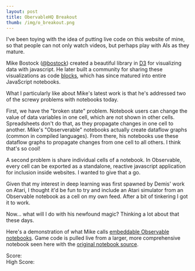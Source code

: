 ```yaml
---
layout: post
title: ObervableHQ Breakout
thumb: /img/o_breakout.png
---
```

I've been toying with the idea of putting live code on this website of mine, so that
people can not only watch videos, but perhaps play with AIs as they mature.

Mike Bostock ([@bostock](https://twitter.com/mbostock))
created a beautiful library in [D3](https://d3js.org/) for visualizing data with javascript.  He
later built a community for sharing these visualizations as code [blocks](https://bl.ocks.org/),
which has since matured into entire
JavaScript notebooks.

What I particularly like about Mike's latest work is that he's addressed two of the screwy
problems with notebooks today.

First, we have the "broken state" problem.  Notebook users
can change the value of data variables in one cell, which are not shown in other cells.  Spreadsheets
don't do that, as they propagate changes in one cell to another.  Mike's "Observerable" notebooks
actually create dataflow graphs (common in compiled languages).  From there, his notebooks use
these dataflow graphs to propagate changes from one cell to all others.  I think that's so cool!

A second problem is share individual cells of a notebook.  In Observable, every cell can be exported
as a standalone, reactive javascript application for inclusion inside websites.  I wanted to give
that a go.

Given that my interest in deep learning was first spawned by Demis' work on Atari, I thought it'd be
fun to try and include an Atari simulator from an Observable notebook as a cell on my own feed.  After
a bit of tinkering I got it to work.

Now... what will I do with his newfound magic?  Thinking a lot about that these days.

Here's a demonstration of what Mike calls
<a href="https://beta.observablehq.com/@jashkenas/downloading-and-embedding-notebooks">embeddable
Observable notebooks</a>. Game code is pulled live from a larger, more comprehensive notebook
seen here with the <a href="https://observablehq.com/@scottp/breakout">original
notebook source</a>.

<meta charset="utf-8">
<meta name="viewport" content="width=device-width, initial-scale=1, maximum-scale=1">
<link href="https://fonts.googleapis.com/css?family=Press+Start+2P" rel="stylesheet">
<link rel="stylesheet" type="text/css" href="/css/helloworld.css">
<link rel="stylesheet" type="text/css" href="https://cdn.jsdelivr.net/npm/@observablehq/inspector@3/dist/inspector.css">

<div class="outer">
<div class="wrapper">
 <div class="score">
 <div class="left">Score: <span id="score"></span></div>
 <div class="right">High Score: <span id="highscore"></span></div>
</div>
<div id="game"></div>
<div id="newgame"></div>
</div>
</div>
 <script type="module">
      import {Runtime} from "https://unpkg.com/@observablehq/runtime@4/dist/runtime.js";
      import notebook from "https://api.observablehq.com/@scottp/breakout.js?v=3";
      const renders = {
        "viewof c": "#game",
        "score": "#score",
        "highscore": "#highscore",
        "viewof newgame": "#newgame"
      };
      function render(_node, value) {
        if (!(value instanceof Element)) {
          const el = document.createElement("span");
          el.innerHTML = value;
          value = el;
        }
        if (_node.firstChild !== value) {
          if (_node.firstChild) {
            while (_node.lastChild !== _node.firstChild) _node.removeChild(_node.lastChild);
            _node.replaceChild(value, _node.firstChild);
          } else {
            _node.appendChild(value);
          }
        }
      }
      const runtime = new Runtime();
      const main = runtime.module(notebook, name => {
        const selector = renders[name];
        if (selector) {
          return {fulfilled: (value) => render(document.querySelector(selector), value)}
        } else {
          return true;
        }
      });
      
      // work on mobile, too
      main.redefine("w", 400);
      main.redefine("paddleLength", 60);
</script>
